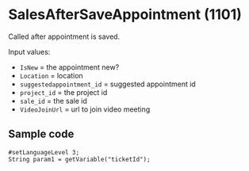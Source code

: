 # SalesAfterSaveAppointment (1101)

Called after appointment is saved.

Input values:

* `IsNew` = the appointment new?
* `Location` = location
* `suggestedappointment_id` = suggested appointment id
* `project_id` = the project id
* `sale_id` = the sale id
* `VideoJoinUrl` = url to join video meeting


## Sample code

```crmscript
#setLanguageLevel 3;
String param1 = getVariable("ticketId");
```

